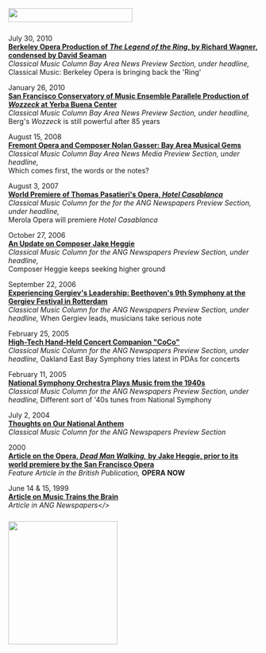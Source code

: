 <!-- MAIN TABLE -->
<tr class="table_main" >
<td class="td_center" valign="top">

<img src="images/title_articles.gif" width="250" height="28" vspace="10" /><br /><p></p>

July 30, 2010<br /><b><a href="http://www.insidebayarea.com/ci_15606273">Berkeley Opera Production of <i>The Legend of the Ring</i>, by Richard Wagner, condensed by David Seaman</a></b><br /><i>Classical Music Column Bay Area News Preview Section, under headline, </i><br />Classical Music: Berkeley Opera is bringing back the 'Ring'<br />  

<p></p>
January 26, 2010<br /><b><a href="c_art_wozzeck.htm">San Francisco Conservatory of Music Ensemble Parallele Production of <i>Wozzeck</i> at Yerba Buena Center</a></b><br /><i>Classical Music Column Bay Area News Preview Section, under headline, </i><br />Berg's <i>Wozzeck</i> is still powerful after 85 years<br />   
<p></p>
August 15, 2008<br /><b><a href="c_art_fremontoperagasser.htm">Fremont Opera and Composer Nolan Gasser: Bay Area  Musical Gems</a></b><br /><i>Classical Music Column Bay Area News Media Preview Section, under headline,</i><br />Which comes first, the words or the notes?<br /> 
<p></p> 
August 3, 2007<br /><b><a href="c_art_casablanca.htm">World Premiere of Thomas Pasatieri's Opera, <i>Hotel Casablanca</i></a></b><br /><i>Classical Music Column for the for the ANG Newspapers Preview Section, under headline,</i><br />Merola Opera will premiere <i>Hotel Casablanca</i><br /> 
<p></p> 
October 27, 2006<br /><b><a href="c_art_heggie.htm">An Update on Composer Jake Heggie</a></b><br /><i>Classical Music Column for the ANG Newspapers Preview Section, under headline,<br /></i>Composer Heggie keeps seeking higher ground<br /> 
<p></p>  

September 22, 2006<br /><b><a href="c_art_gergiev9.htm">Experiencing Gergiev's Leadership: Beethoven's 9th Symphony at the Gergiev Festival in Rotterdam</a></b><br /><i>Classical Music Column for the ANG Newspapers Preview Section, under headline,</i> When Gergiev leads, musicians take serious note <br /><p></p> 

February 25, 2005<br />
<b><a href="c_art_coco.htm">High-Tech Hand-Held Concert Companion "CoCo"</a></b><br /> 
<i>Classical Music Column for the ANG Newspapers Preview Section, under headline,</i> Oakland East Bay Symphony tries latest in PDAs for concerts<br /><p></p>

February 11, 2005<br />
<b><a href="c_art_natlsymph.htm">National Symphony Orchestra Plays Music from the 1940s</a></b><br />
<i>Classical Music Column for the ANG Newspapers Preview Section, under headline,</i> Different sort of '40s tunes from National Symphony<br /><p></p>

July 2, 2004<br /><b><a href="c_art_national_anthem.htm">Thoughts on Our National Anthem</a></b><br /> <i>Classical Music Column for the ANG Newspapers Preview Section</i><br /><p></p>

2000<br />
<b><a href="c_articles_deadman.htm">Article on the 
Opera, <i>Dead Man Walking,</i> by Jake Heggie, prior to its world premiere by the San Francisco Opera</a></b>
<br /><i>Feature Article in the British Publication, </i><b>OPERA NOW</b><br /><p></p>

June 14 & 15, 1999<br />
<b><a href="c_art_brain.htm">Article on Music Trains the Brain</a></b><br />
<i>Article in ANG Newspapers</>


<!-- LEFT TO RIGHT CELL CHANGE -->
</td><td class="td_right">

<img src="images/logos_newspaper.gif" width="220" height="248" vspace="10" /><br />



<p align="center"></p>

<!------------------- DM BANNER --------------------------------
<table width="150" cellspacing="0" cellpadding="0" border="0">

</table> -->

</td></tr></table> 
</td></tr></table>

<br /><br />

<img src="images/btn_articles_on.gif" height="1" width="1" />
<img src="images/btn_casestudies_on.gif" height="1" width="1" />
<img src="images/btn_cheryl_on.gif" height="1" width="1" />
<img src="images/btn_cheryl_p_on.gif" height="1" width="1" />
<img src="images/btn_clients_on.gif" height="1" width="1" />
<img src="images/btn_contact_on.gif" height="1" width="1" />
<img src="images/btn_history_on.gif" height="1" width="1" />
<img src="images/btn_home_on.gif" height="1" width="1" />
<img src="images/btn_interviews_on.gif" height="1" width="1" />
<img src="images/btn_resume_on.gif" height="1" width="1" />
<img src="images/btn_reviews_on.gif" height="1" width="1" />
<img src="images/btn_services_on.gif" height="1" width="1" />
<img src="images/btn_warner_on.gif" height="1" width="1" />
<img src="images/btn_warner_p_on.gif" height="1" width="1" />



</body>
</html>
